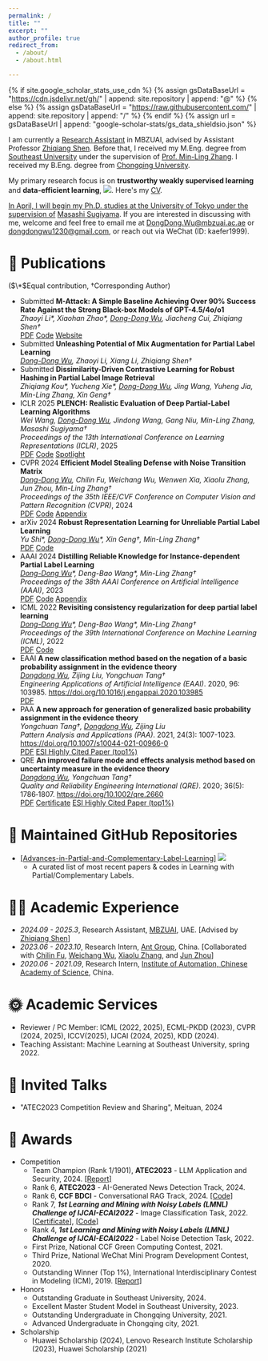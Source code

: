 ```yaml
---
permalink: /
title: ""
excerpt: ""
author_profile: true
redirect_from: 
  - /about/
  - /about.html

---
```


{% if site.google_scholar_stats_use_cdn %}
{% assign gsDataBaseUrl = "https://cdn.jsdelivr.net/gh/" | append: site.repository | append: "@" %}
{% else %}
{% assign gsDataBaseUrl = "https://raw.githubusercontent.com/" | append: site.repository | append: "/" %}
{% endif %}
{% assign url = gsDataBaseUrl | append: "google-scholar-stats/gs_data_shieldsio.json" %}

<span class='anchor' id='about-me'></span>

I am currently a <u>Research Assistant</u> in MBZUAI, advised by Assistant Professor [Zhiqiang Shen](https://zhiqiangshen.com/). Before that, I received my M.Eng. degree from [Southeast University](https://cse.seu.edu.cn/) under the supervision of [Prof. Min-Ling Zhang](http://palm.seu.edu.cn/zhangml). I received my B.Eng. degree from [Chongqing University](http://www.cse.cqu.edu.cn/).

My primary research focus is on **trustworthy weakly supervised learning** and **data-efficient learning**,   <a href='https://scholar.google.com/citations?user=_Vx3dZgAAAAJ'><img src="https://img.shields.io/endpoint?url={{ url | url_encode }}&logo=Google%20Scholar&labelColor=f6f6f6&color=9cf&style=flat&label=citations"></a>. Here's my  <a href ="../certificates/CV.pdf">CV</a>.

<u>In April, I will begin my Ph.D. studies at the University of Tokyo under the supervision of</u> [Masashi Sugiyama](https://scholar.google.co.jp/citations?user=GkYIrlIAAAAJ&hl=en). If you are interested in discussing with me, welcome and feel free to email me at DongDong.Wu@mbzuai.ac.ae or dongdongwu1230@gmail.com, or reach out via WeChat (ID: kaefer1999).


# 📝 Publications
($\*$Equal contribution, $\dagger$Corresponding Author)
- <span class='paper-prebadge'>Submitted</span> **M-Attack: A Simple Baseline Achieving Over 90% Success Rate Against the Strong Black-box Models of GPT-4.5/4o/o1**<br>*Zhaoyi Li\*, Xiaohan Zhao\*, <u>Dong-Dong Wu</u>, Jiacheng Cui, Zhiqiang Shen$\dagger$*<br><span class='paper-asset'><a href="https://arxiv.org/pdf/2503.10635v1">PDF</a></span> <span class='paper-asset'><a href="https://github.com/VILA-Lab/M-Attack">Code</a></span> <span class='paper-asset'><a href="https://vila-lab.github.io/M-Attack-Website/">Website</a></span>
- <span class='paper-prebadge'>Submitted</span> **Unleashing Potential of Mix Augmentation for Partial Label Learning**<br>*<u>Dong-Dong Wu</u>, Zhaoyi Li, Xiang Li, Zhiqiang Shen$\dagger$*<br>
- <span class='paper-prebadge'>Submitted</span> **Dissimilarity-Driven Contrastive Learning for Robust Hashing in Partial Label Image Retrieval**<br>*Zhiqiang Kou\*, Yucheng Xie\*, <u>Dong-Dong Wu</u>, Jing Wang, Yuheng Jia, Min-Ling Zhang, Xin Geng$\dagger$*
- <span class='paper-badge'>ICLR 2025</span> **PLENCH: Realistic Evaluation of Deep Partial-Label Learning Algorithms**<br>*Wei Wang, <u>Dong-Dong Wu</u>, Jindong Wang, Gang Niu, Min-Ling Zhang, Masashi Sugiyama$\dagger$*<br>*Proceedings of the 13th International Conference on Learning Representations (ICLR)*, 2025<br><span class='paper-asset'><a href="https://arxiv.org/pdf/2502.10184">PDF</a></span> <span class='paper-asset'><a href="https://github.com/wwangwitsel/PLENCH">Code</a></span> <span class='paper-asset'><a href="">Spotlight</a></span> 
- <span class='paper-badge'>CVPR 2024</span> **Efficient Model Stealing Defense with Noise Transition Matrix**<br>*<u>Dong-Dong Wu</u>, Chilin Fu, Weichang Wu, Wenwen Xia, Xiaolu Zhang, Jun Zhou, Min-Ling Zhang$\dagger$*<br>*Proceedings of the 35th IEEE/CVF Conference on Computer Vision and Pattern Recognition (CVPR)*, 2024<br><span class='paper-asset'><a href="https://palm.seu.edu.cn/zhangml/files/CVPR'24.pdf">PDF</a></span> <span class='paper-asset'><a href="https://github.com/wu-dd/EMMA">Code</a></span> <span class='paper-asset'><a href="https://palm.seu.edu.cn/zhangml/files/Appendix_CVPR'24.pdf">Appendix</a></span>
- <span class='paper-prebadge'>arXiv 2024</span> **Robust Representation Learning for Unreliable Partial Label Learning**<br>*Yu Shi\*, <u>Dong-Dong Wu</u>\*, Xin Geng$\dagger$, Min-Ling Zhang$\dagger$*<br><span class='paper-asset'><a href="https://arxiv.org/pdf/2308.16718.pdf">PDF</a></span> <span class='paper-asset'><a href="https://github.com/wu-dd/URRL">Code</a></span>
- <span class='paper-badge'>AAAI 2024</span> **Distilling Reliable Knowledge for Instance-dependent Partial Label Learning**<br>*<u>Dong-Dong Wu</u>\*, Deng-Bao Wang\*, Min-Ling Zhang$\dagger$*<br>*Proceedings of the 38th AAAI Conference on Artificial Intelligence (AAAI)*, 2023<br><span class='paper-asset'><a href="https://palm.seu.edu.cn/zhangml/files/AAAI'24d.pdf">PDF</a></span> <span class='paper-asset'><a href="https://github.com/wu-dd/DIRK">Code</a></span> <span class='paper-asset'><a href="https://palm.seu.edu.cn/zhangml/files/Appendix_AAAI'24d.pdf">Appendix</a></span>
- <span class='paper-badge'>ICML 2022</span> **Revisiting consistency regularization for deep partial label learning**<br>*<u>Dong-Dong Wu</u>\*, Deng-Bao Wang\*, Min-Ling Zhang$\dagger$*<br>*Proceedings of the 39th International Conference on Machine Learning (ICML)*, 2022<br><span class='paper-asset'><a href="http://palm.seu.edu.cn/zhangml/files/ICML'22a.pdf">PDF</a></span> <span class='paper-asset'><a href="https://github.com/wu-dd/PLCR">Code</a></span>
- <span class='paper-badge'>EAAI</span> **A new classification method based on the negation of a basic probability assignment in the evidence theory**<br>*<u>Dongdong Wu</u>, Zijing Liu, Yongchuan Tang$\dagger$*<br>*Engineering Applications of Artificial Intelligence (EAAI)*. 2020, 96: 103985. https://doi.org/10.1016/j.engappai.2020.103985<br><span class='paper-asset'><a href="https://www.sciencedirect.com/science/article/abs/pii/S0952197620302864">PDF</a></span>
- <span class='paper-badge'>PAA</span>  **A new approach for generation of generalized basic probability  assignment in the evidence theory**<br>*Yongchuan Tang$\dagger$, <u>Dongdong Wu</u>, Zijing Liu*<br>*Pattern Analysis and Applications (PAA)*.  2021, 24(3): 1007-1023. https://doi.org/10.1007/s10044-021-00966-0<br><span class='paper-asset'><a href="https://link.springer.com/content/pdf/10.1007/s10044-021-00966-0.pdf">PDF</a></span> <span class='paper-highlight'><a href="https://onlinelibrary.wiley.com/doi/epdf/10.1002/qre.2660">ESI Highly Cited Paper (top1%)</a></span>
- <span class='paper-badge'>QRE</span> **An improved failure mode and effects analysis method based on uncertainty measure in the evidence theory**<br>*<u>Dongdong Wu</u>, Yongchuan Tang$\dagger$*<br>*Quality and Reliability Engineering International (QRE)*. 2020; 36(5): 1786‐1807. https://doi.org/10.1002/qre.2660<br><span class='paper-asset'><a href="https://onlinelibrary.wiley.com/doi/epdf/10.1002/qre.2660">PDF</a></span> <span class='paper-asset'><a href="../certificates/Top Cited Article 2020-2021.pdf">Certificate</a></span> <span class='paper-highlight'><a href="https://onlinelibrary.wiley.com/doi/epdf/10.1002/qre.2660">ESI Highly Cited Paper (top1%)</a></span>

# 🎈 Maintained GitHub Repositories

- [[Advances-in-Partial-and-Complementary-Label-Learning]](https://github.com/wu-dd/Advances-in-Partial-and-Complementary-Label-Learning) ![](https://img.shields.io/github/stars/wu-dd/Advances-in-Partial-and-Complementary-Label-Learning)
  - A curated list of most recent papers & codes in Learning with Partial/Complementary Labels.

# 👨‍💻 Academic Experience

- *2024.09 - 2025.3*, Research Assistant, [MBZUAI](https://mbzuai.ac.ae/), UAE. [Advised by [Zhiqiang Shen](https://zhiqiangshen.com/)]
- *2023.06 - 2023.10*, Research Intern, [Ant Group](https://www.antgroup.com/), China. [Collaborated with [Chilin Fu](https://dblp.org/pid/245/1803.html), [Weichang Wu](https://openreview.net/profile?id=~Weichang_Wu1), [Xiaolu Zhang](https://scholar.google.com/citations?user=cAz9PToAAAAJ&hl=en), and [Jun Zhou](https://scholar.google.com/citations?user=mCVvloEAAAAJ&hl=en)]
- *2020.06 - 2021.09*, Research Intern, [Institute of Automation, Chinese Academy of Science](http://www.ia.cas.cn/), China.

# 🌞 Academic Services

- Reviewer / PC Member: ICML (2022, 2025), ECML-PKDD (2023), CVPR (2024, 2025), ICCV(2025), IJCAI (2024, 2025), KDD (2024).
- Teaching Assistant: Machine Learning at Southeast University, spring 2022.

# 👻 Invited Talks

- "ATEC2023 Competition Review and Sharing", Meituan, 2024

# 🏅 Awards

- Competition
  - Team Champion (Rank 1/1901), **ATEC2023** - LLM Application and Security, 2024. [[Report]](https://tech.cnr.cn/techph/20240423/t20240423_526677850.shtml)
  - Rank 6, **ATEC2023** - AI-Generated News Detection Track, 2024.
  - Rank 6, **CCF BDCI** - Conversational RAG Track, 2024. [[Code]](https://github.com/wu-dd/BDCI-Solution) 
  - Rank 7, ***1st Learning and Mining with Noisy Labels (LMNL) Challenge of IJCAI-ECAI2022*** - Image Classification Task, 2022. [<a href="../certificates/1st of LMNL challenge.pdf">Certificate</a>], [[Code]](https://github.com/wu-dd/LMNL)
  - Rank 4, ***1st Learning and Mining with Noisy Labels (LMNL) Challenge of IJCAI-ECAI2022*** - Label Noise Detection Task, 2022.
  - First Prize, National CCF Green Computing Contest, 2021.
  - Third Prize, National WeChat Mini Program Development Contest, 2020.
  - Outstanding Winner (Top 1%), International Interdisciplinary Contest in Modeling (ICM), 2019. [[Report]](https://wmxy.cqu.edu.cn/info/1016/1173.htm)
- Honors
  - Outstanding Graduate in Southeast University, 2024.
  - Excellent Master Student Model in Southeast University, 2023.
  - Outstanding Undergraduate in Chongqing University, 2021.
  - Advanced Undergraduate in Chongqing city, 2021.
- Scholarship
  - Huawei Scholarship (2024), Lenovo Research Institute Scholarship (2023), Huawei Scholarship (2021)
